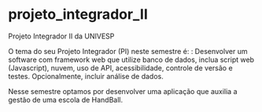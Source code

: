 # projeto_integrador_II
Projeto Integrador II da UNIVESP

O tema do seu Projeto Integrador (PI) neste semestre é: : Desenvolver um software com framework web que utilize banco de dados, inclua script web (Javascript), nuvem, uso de API, acessibilidade, controle de versão e testes. Opcionalmente, incluir análise de dados.

Nesse semestre optamos por desenvolver uma aplicação que auxilia a gestão de uma escola de HandBall. 
